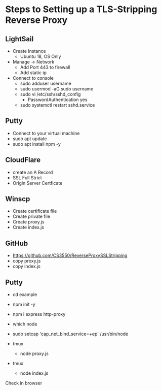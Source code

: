 
# Steps to Setting up a TLS-Stripping Reverse Proxy
## LightSail
- Create Instance
  - Ubuntu 18, OS Only 
- Manage -> Network  
  - Add Port 443 to firewall
  - Add static ip
- Connect to console
   - sudo adduser username
   - sudo usermod -aG sudo username
   - sudo vi /etc/ssh/sshd_config
      - PasswordAuthentication yes
   - sudo systemctl restart sshd.service

## Putty
- Connect to your virtual machine
- sudo apt update
- sudo apt install npm -y

## CloudFlare
- create an A Record
- SSL Full Strict
- Origin Server Certficate

## Winscp
- Create certificate file
- Create private  file
- Create proxy.js
- Create index.js

## GitHub
- https://github.com/CS3550/ReverseProxySSLStripping 
- copy proxy.js 
- copy index.js

## Putty
- cd example
- npm init -y
- npm i express http-proxy
- which node
- sudo setcap 'cap_net_bind_service=+ep' /usr/bin/node

- tmux 
  - node proxy.js
- tmux 
  - node index.js

Check in browser
